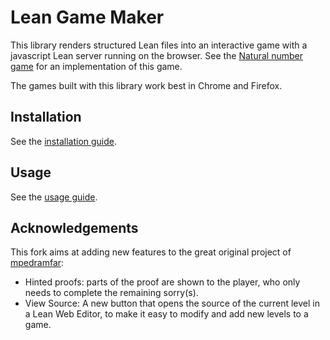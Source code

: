 # Lean Game Maker

This library renders structured Lean files into an interactive game with a javascript Lean server running on the browser.
See the [Natural number game](https://wwwf.imperial.ac.uk/~buzzard/xena/natural_number_game/) for an implementation of this game.

The games built with this library work best in Chrome and Firefox.

## Installation

See the [installation guide](https://github.com/mpedramfar/Lean-game-maker/blob/master/INSTALL.md).

## Usage

See the [usage guide](https://github.com/mpedramfar/Lean-game-maker/blob/master/USAGE.md).

## Acknowledgements

This fork aims at adding new features to the great original project of [mpedramfar](https://github.com/mpedramfar/Lean-game-maker/):

- Hinted proofs: parts of the proof are shown to the player, who only needs to complete the remaining sorry(s).
- View Source: A new button that opens the source of the current level in a Lean Web Editor, to make it easy to modify and add new levels to a game.
